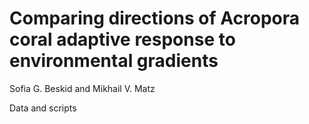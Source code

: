 # Comparing directions of Acropora coral adaptive response to environmental gradients
Sofia G. Beskid and Mikhail V. Matz

Data and scripts
